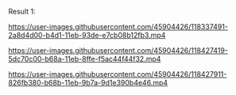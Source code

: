Result 1:     

https://user-images.githubusercontent.com/45904426/118337491-2a8d4d00-b4d1-11eb-93de-e7cb08b12fb3.mp4         


https://user-images.githubusercontent.com/45904426/118427419-5dc70c00-b68a-11eb-8ffe-f5ac44f44f32.mp4


https://user-images.githubusercontent.com/45904426/118427911-826fb380-b68b-11eb-9b7a-9d1e390b4e46.mp4

